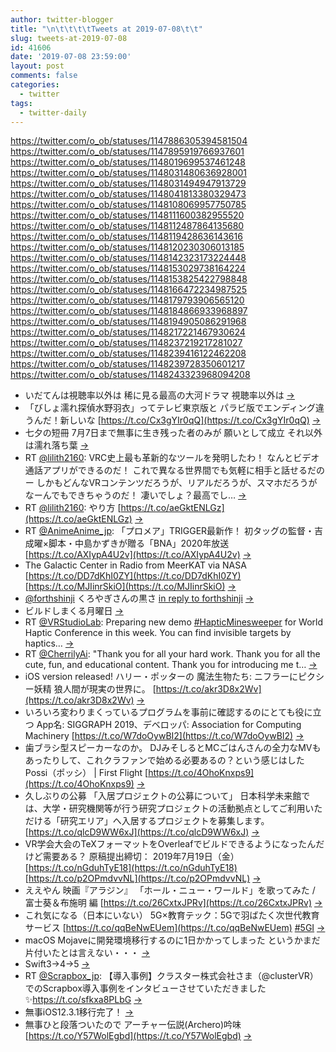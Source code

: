```yaml
---
author: twitter-blogger
title: "\n\t\t\t\tTweets at 2019-07-08\t\t"
slug: tweets-at-2019-07-08
id: 41606
date: '2019-07-08 23:59:00'
layout: post
comments: false
categories:
  - twitter
tags:
  - twitter-daily
---
```


https://twitter.com/o_ob/statuses/1147886305394581504 https://twitter.com/o_ob/statuses/1147895919766937601 https://twitter.com/o_ob/statuses/1148019699537461248 https://twitter.com/o_ob/statuses/1148031480636928001 https://twitter.com/o_ob/statuses/1148031494947913729 https://twitter.com/o_ob/statuses/1148041813380329473 https://twitter.com/o_ob/statuses/1148108069957750785 https://twitter.com/o_ob/statuses/1148111600382955520 https://twitter.com/o_ob/statuses/1148112487864135680 https://twitter.com/o_ob/statuses/1148119428636143616 https://twitter.com/o_ob/statuses/1148120230306013185 https://twitter.com/o_ob/statuses/1148142323173224448 https://twitter.com/o_ob/statuses/1148153029738164224 https://twitter.com/o_ob/statuses/1148153825422798848 https://twitter.com/o_ob/statuses/1148166472234987525 https://twitter.com/o_ob/statuses/1148179793906565120 https://twitter.com/o_ob/statuses/1148184866933968897 https://twitter.com/o_ob/statuses/1148194905086291968 https://twitter.com/o_ob/statuses/1148217221467930624 https://twitter.com/o_ob/statuses/1148237219217281027 https://twitter.com/o_ob/statuses/1148239416122462208 https://twitter.com/o_ob/statuses/1148239728350601217 https://twitter.com/o_ob/statuses/1148243323968094208  

*   いだてんは視聴率以外は 稀に見る最高の大河ドラマ 視聴率以外は [->](https://twitter.com/o_ob/statuses/1147886305394581504)
*   「びしょ濡れ探偵水野羽衣」ってテレビ東京版と パラビ版でエンディング違うんだ！新しいな [https://t.co/Cx3gYIr0qQ](https://t.co/Cx3gYIr0qQ) [->](https://twitter.com/o_ob/statuses/1147895919766937601)
*   七夕の短冊 7月7日まで無事に生き残った者のみが 願いとして成立 それ以外は濡れ落ち葉 [->](https://twitter.com/o_ob/statuses/1148019699537461248)
*   RT [@lilith2160](https://twitter.com/lilith2160): VRC史上最も革新的なツールを発明したわ！ なんとビデオ通話アプリができるのだ！ これで異なる世界間でも気軽に相手と話せるだのー しかもどんなVRコンテンツだろうが、リアルだろうが、スマホだろうが なーんでもできちゃうのだ！ 凄いでしょ？最高でし… [->](https://twitter.com/o_ob/statuses/1148031480636928001)
*   RT [@lilith2160](https://twitter.com/lilith2160): やり方 [https://t.co/aeGktENLGz](https://t.co/aeGktENLGz) [->](https://twitter.com/o_ob/statuses/1148031494947913729)
*   RT [@AnimeAnime_jp](https://twitter.com/AnimeAnime_jp): 「プロメア」TRIGGER最新作！ 初タッグの監督・吉成曜×脚本・中島かずきが贈る「BNA」2020年放送 [https://t.co/AXIypA4U2v](https://t.co/AXIypA4U2v) [->](https://twitter.com/o_ob/statuses/1148041813380329473)
*   The Galactic Center in Radio from MeerKAT via NASA [https://t.co/DD7dKhI0ZY](https://t.co/DD7dKhI0ZY) [https://t.co/MJIinrSkiO](https://t.co/MJIinrSkiO) [->](https://twitter.com/o_ob/statuses/1148108069957750785)
*   [@forthshinji](https://twitter.com/forthshinji) くろやぎさんの黒さ [in reply to forthshinji](https://twitter.com/forthshinji/statuses/1148097518166654976) [->](https://twitter.com/o_ob/statuses/1148111600382955520)
*   ビルドしまくる月曜日 [->](https://twitter.com/o_ob/statuses/1148112487864135680)
*   RT [@VRStudioLab](https://twitter.com/VRStudioLab): Preparing new demo [#HapticMinesweeper](https://twitter.com/search?q=%23HapticMinesweeper&src=hash) for World Haptic Conference in this week. You can find invisible targets by haptics… [->](https://twitter.com/o_ob/statuses/1148119428636143616)
*   RT [@CherrilyAi](https://twitter.com/CherrilyAi): "Thank you for all your hard work. Thank you for all the cute, fun, and educational content. Thank you for introducing me t… [->](https://twitter.com/o_ob/statuses/1148120230306013185)
*   iOS version released! ハリー・ポッターの 魔法生物たち: ニフラーにピクシー妖精 狼人間が現実の世界に。 [https://t.co/akr3D8x2Wv](https://t.co/akr3D8x2Wv) [->](https://twitter.com/o_ob/statuses/1148142323173224448)
*   いろいろ変わりまくっているプログラムを事前に確認するのにとても役に立つ App名: SIGGRAPH 2019、デベロッパ: Association for Computing Machinery [https://t.co/W7doOywBI2](https://t.co/W7doOywBI2) [->](https://twitter.com/o_ob/statuses/1148153029738164224)
*   歯ブラシ型スピーカーなのか。 DJみそしるとMCごはんさんの全力なMVもあったりして、これクラファンで始める必要あるの？という感じはした Possi（ポッシ） | First Flight [https://t.co/4OhoKnxps9](https://t.co/4OhoKnxps9) [->](https://twitter.com/o_ob/statuses/1148153825422798848)
*   久しぶりの公募 「入居プロジェクトの公募について」 日本科学未来館では、大学・研究機関等が行う研究プロジェクトの活動拠点としてご利用いただける「研究エリア」へ入居するプロジェクトを募集します。 [https://t.co/qlcD9WW6xJ](https://t.co/qlcD9WW6xJ) [->](https://twitter.com/o_ob/statuses/1148166472234987525)
*   VR学会大会のTeXフォーマットをOverleafでビルドできるようになったんだけど需要ある？ 原稿提出締切： 2019年7月19日（金） [https://t.co/nGduhTyE18](https://t.co/nGduhTyE18) [https://t.co/p2OPmdvvNL](https://t.co/p2OPmdvvNL) [->](https://twitter.com/o_ob/statuses/1148179793906565120)
*   ええやん 映画『アラジン』 「ホール・ニュー・ワールド」を歌ってみた / 富士葵＆布施明 編 [https://t.co/26CxtxJPRv](https://t.co/26CxtxJPRv) [->](https://twitter.com/o_ob/statuses/1148184866933968897)
*   これ気になる（日本にいない） 5G×教育テック：5Gで羽ばたく次世代教育サービス [https://t.co/qqBeNwEUem](https://t.co/qqBeNwEUem) [#5GI](https://twitter.com/search?q=%235GI&src=hash) [->](https://twitter.com/o_ob/statuses/1148194905086291968)
*   macOS Mojaveに開発環境移行するのに1日かかってしまった というかまだ片付いたとは言えない・・・ [->](https://twitter.com/o_ob/statuses/1148217221467930624)
*   Swift3→4→5 [->](https://twitter.com/o_ob/statuses/1148237219217281027)
*   RT [@Scrapbox_jp](https://twitter.com/Scrapbox_jp): 【導入事例】クラスター株式会社さま（@clusterVR）でのScrapbox導入事例をインタビューさせていただきました✨https://t.co/sfkxa8PLbG [->](https://twitter.com/o_ob/statuses/1148239416122462208)
*   無事iOS12.3.1移行完了！ [->](https://twitter.com/o_ob/statuses/1148239728350601217)
*   無事ひと段落ついたので アーチャー伝説(Archero)吟味 [https://t.co/Y57WolEgbd](https://t.co/Y57WolEgbd) [->](https://twitter.com/o_ob/statuses/1148243323968094208)